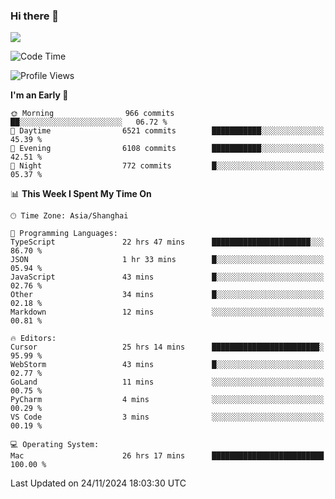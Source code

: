 ### Hi there 👋

<!--
**JJAYCHEN1e/jjaychen1e** is a ✨ _special_ ✨ repository because its `README.md` (this file) appears on your GitHub profile.

Here are some ideas to get you started:

- 🔭 I’m currently working on ...
- 🌱 I’m currently learning ...
- 👯 I’m looking to collaborate on ...
- 🤔 I’m looking for help with ...
- 💬 Ask me about ...
- 📫 How to reach me: ...
- 😄 Pronouns: ...
- ⚡ Fun fact: ...
-->

[![](https://github-readme-stats.vercel.app/api?username=jjaychen1e&show_icons=true)](https://github.com/jjaychen1e/github-readme-stats?count_private=true)

<!--START_SECTION:waka-->
![Code Time](http://img.shields.io/badge/Code%20Time-1%2C610%20hrs%2012%20mins-blue)

![Profile Views](http://img.shields.io/badge/Profile%20Views-1-blue)

**I'm an Early 🐤** 

```text
🌞 Morning                966 commits         ██░░░░░░░░░░░░░░░░░░░░░░░   06.72 % 
🌆 Daytime                6521 commits        ███████████░░░░░░░░░░░░░░   45.39 % 
🌃 Evening                6108 commits        ███████████░░░░░░░░░░░░░░   42.51 % 
🌙 Night                  772 commits         █░░░░░░░░░░░░░░░░░░░░░░░░   05.37 % 
```


📊 **This Week I Spent My Time On** 

```text
🕑︎ Time Zone: Asia/Shanghai

💬 Programming Languages: 
TypeScript               22 hrs 47 mins      ██████████████████████░░░   86.70 % 
JSON                     1 hr 33 mins        █░░░░░░░░░░░░░░░░░░░░░░░░   05.94 % 
JavaScript               43 mins             █░░░░░░░░░░░░░░░░░░░░░░░░   02.76 % 
Other                    34 mins             █░░░░░░░░░░░░░░░░░░░░░░░░   02.18 % 
Markdown                 12 mins             ░░░░░░░░░░░░░░░░░░░░░░░░░   00.81 % 

🔥 Editors: 
Cursor                   25 hrs 14 mins      ████████████████████████░   95.99 % 
WebStorm                 43 mins             █░░░░░░░░░░░░░░░░░░░░░░░░   02.77 % 
GoLand                   11 mins             ░░░░░░░░░░░░░░░░░░░░░░░░░   00.75 % 
PyCharm                  4 mins              ░░░░░░░░░░░░░░░░░░░░░░░░░   00.29 % 
VS Code                  3 mins              ░░░░░░░░░░░░░░░░░░░░░░░░░   00.19 % 

💻 Operating System: 
Mac                      26 hrs 17 mins      █████████████████████████   100.00 % 
```


 Last Updated on 24/11/2024 18:03:30 UTC
<!--END_SECTION:waka-->
